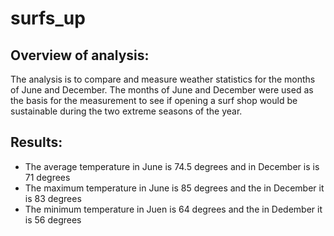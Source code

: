 # surfs_up

## Overview of analysis:

The analysis is to compare and measure weather statistics for the months of June and December.  The months of June and December were used as the basis for the measurement to see if opening a surf shop would be sustainable during the two extreme seasons of the year.

## Results:

* The average temperature in June is 74.5 degrees and in December is is 71 degrees
* The maximum temperature in June is 85 degrees and the in December it is 83 degrees
* The minimum temperature in Juen is 64 degrees and the in Dedember it is 56 degrees



